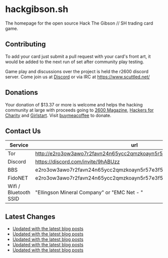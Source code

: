# hackgibson.sh
The homepage for the open source Hack The Gibson // SH trading card game.


## Contributing

To add your card just submit a pull request with your card's front art, it would be added to the next run of set after community play testing.

Game play and discussions over the project is held the r2600 discord server. Come join us at [Discord](https://discord.com/invite/9hABUzz) or via IRC at https://www.scuttled.net/


## Donations

Your donation of $13.37 or more is welcome and helps the hacking community at large with proceeds going to [2600 Magazine](https://2600.com/), [Hackers for Charity](https://hackersforcharity.org) and [Girlstart](https://girlstart.org).  Visit [buymeacoffee](https://www.buymeacoffee.com/hackgibson.sh) to donate.


## Contact Us

Service | url
-|-
Tor | http://e2ro3ow3awo7r2favn24n65ycc2qmzkoayn5r57e3f56nvjwdcgg32ad.onion
Discord | https://discord.com/invite/9hABUzz
BBS | e2ro3ow3awo7r2favn24n65ycc2qmzkoayn5r57e3f56nvjwdcgg32ad.onion:23
FidoNET | e2ro3ow3awo7r2favn24n65ycc2qmzkoayn5r57e3f56nvjwdcgg32ad.onion:24554
Wifi / Bluetooth SSID | "Ellingson Mineral Company" or "EMC Net - <fidonet address>"

## Latest Changes
<!-- BLOG-POST-LIST:START -->
- [Updated with the latest blog posts](https://github.com/DFW2600/hackgibson.sh/commit/bfaf6e859f4e019ab536b82189a07334bc2fce91)
- [Updated with the latest blog posts](https://github.com/DFW2600/hackgibson.sh/commit/b34d5b374773d0cf47be3fddc3a5ed31b2f7456f)
- [Updated with the latest blog posts](https://github.com/DFW2600/hackgibson.sh/commit/623f564bd8f7161e6d39779b3c9c9cfee632b350)
- [Updated with the latest blog posts](https://github.com/DFW2600/hackgibson.sh/commit/c7eeb1f746230adf29f0d2f3e63439ec714786e5)
- [Updated with the latest blog posts](https://github.com/DFW2600/hackgibson.sh/commit/ba4ba713b1470bf010b783adc3ba3ab40d01bf0a)
<!-- BLOG-POST-LIST:END -->
